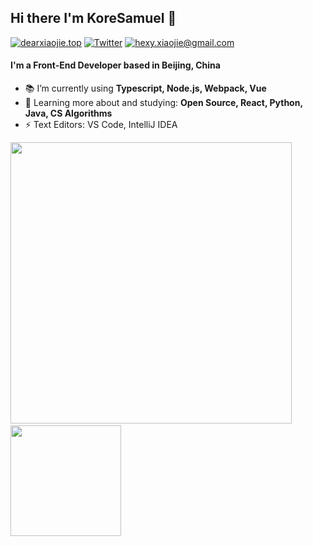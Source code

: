 ## Hi there I'm KoreSamuel :lemon:

[![dearxiaojie.top](https://img.shields.io/static/v1?label=dearxiaojie.top&message=%20&color=yellow&logo=&style=flat-square&logoColor=white)](https://dearxiaojie.top/)
[![Twitter](https://img.shields.io/static/v1?label=Twitter&message=%20&color=orange&logo=Twitter&style=flat-square&logoColor=white)](https://twitter.com/dearxiaojie/)
[![hexy.xiaojie@gmail.com](https://img.shields.io/static/v1?label=hexy.xiaojie@gmail.com&message=%20&color=red&logo=gmail&style=flat-square&logoColor=white)](mailto:hexy.xiaojie@gmail.com)

#### I'm a Front-End Developer based in Beijing, China
    
- 📚 I’m currently using **Typescript, Node.js, Webpack, Vue**
- 🌱 Learning more about and studying: **Open Source, React, Python, Java, CS Algorithms**
- ⚡ Text Editors: VS Code, IntelliJ IDEA


<p align="left">
   <img src="https://github-readme-stats.vercel.app/api?username=koresamuel&show_icons=true" width="450">&nbsp;<img src="https://github-readme-stats.vercel.app/api/top-langs/?username=koresamuel&layout=compact" height="177">
</p>
